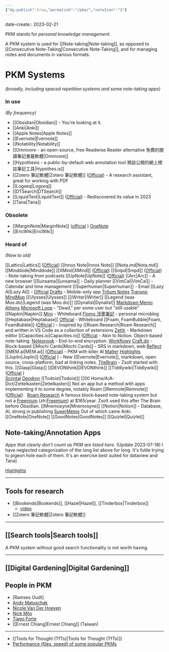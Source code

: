 ```yaml
---
{"dg-publish":true,"permalink":"/pkm/","noteIcon":"2"}
---
```


date-create:: 2023-02-21

PKM stands for *personal knowledge management*.

A PKM system is used for [[Note-taking\|Note-taking]], as opposed to [[Consecutive Note-Taking\|Consecutive Note-Taking]], and for managing notes and documents in various formats.
# PKM Systems
*(broadly, including spaced repetition systems and some note-taking apps)*
### In use
*(By frequency)*
- [[Obsidian\|Obsidian]] - You're looking at it.
- [[Anki\|Anki]]
- [[Apple Notes\|Apple Notes]]
- [[Evernote\|Evernote]]
- [[Notability\|Notability]]
- [[Omnivore - an open-source, free Readwise Reader alternative 免費的閱讀筆記書籤軟體\|Omnivore]]
- [[Hypothesis - a public-by-default web annotation tool 預設公開的網上標註筆記工具\|Hypothes.is]]
- [[Zotero 筆記軟體\|Zotero 筆記軟體]] ([Official](https://www.zotero.org/)) - A research assistant, great for working with PDF
- [[Logseq\|Logseq]]
- [[DTSearch\|DTSearch]]
- [[LiquidText\|LiquidText]] ([Official](https://www.liquidtext.net/)) - Rediscovered its value in 2023
- [[Tana\|Tana]]
### Obsolete
- [[MarginNote\|MarginNote]] ([official](https://www.marginnote.com/) )
 [OneNote](https://www.microsoft.com/en-us/microsoft-365/onenote/digital-note-taking-app)
- [[EricWiki\|EricWiki]]
### Heard of
*(New to old)*

[[Lattics\|Lattics]] ([Official](https://lattics.zineapi.com/))
[[Innos Note\|Innos Note]]
[[Nota.md\|Nota.md]]
[[Minddode\|Minddode]]
[[XMind\|XMind]] ([Official](https://xmind.app/))
[[Snipd\|Snipd]] ([Official](https://blog.snipd.com/how-to-take-notes-from-podcasts-with-snipd-6dd564d1c4ae)) - Note-taking from podcasts
[[UpNote\|UpNote]] ([Official](https://getupnote.com/))
[[Arc\|Arc]] - A new browser
[[Sunsama\|Sunsama]] - Daily planner
[[VimCal\|VimCal]] - Calendar and time management
[[Superhuman\|Superhuman]] - Email
[[Lazy AI\|Lazy AI]] - [Official](https://lazy.so/)
[Drafts](https://getdrafts.com/) - Mobile-only app
[Trilium Notes](https://flathub.org/apps/com.github.zadam.trilium)
[Transno](https://transno.com/)
[MindMup](https://www.mindmup.com/)
[[Ulysses\|Ulysses]]
[[iWriter\|iWriter]]
[[Legend (was Moo.do)\|Legend (was Moo.do)]]
[[Dynalist\|Dynalist]]
[Markdown Memo](https://marketplace.visualstudio.com/items?itemName=svsool.markdown-memo)
[Athens](https://github.com/athensresearch/athens/releases)
[Microsoft Loop](https://www.microsoft.com/en-us/microsoft-loop) - "Dead," per some user but "still usable"
[[Napkin\|Napkin]]
[Miro](https://miro.com/) - Whiteboard
[Flomo 浮墨筆記](https://flomoapp.com/login) - personal microblog
[[Heptabase\|Heptabase]] [Official](https://heptabase.com/) - Whiteboard
[[Foam, FoamBubble\|Foam, FoamBubble]] ([Official](https://github.com/foambubble/foam) ) - Inspired by [[Roam Research\|Roam Research]] and written in VS Code as a collection of extensions
[Zettlr](https://www.zettlr.com/) - Markdown editor
[[Capacities.io\|Capacities.io]] ([Official](https://capacities.io/) - Akin to Notion. Object-based note-taking.
[Notesnook](https://notesnook.com/) - End-to-end encryption.
[Workflowy](https://workflowy.com/)
[Craft.do](https://www.craft.do/) - Block-based
[[Mochi Cards\|Mochi Cards]] - SRS in markdown, web
[Reflect](https://reflect.app/)
[[MEM.ai\|MEM.ai]] ([Official](https://mem.ai/)) - PKM with killer AI
[Matter](https://hq.getmatter.com/)
[Highlights](https://highlightsapp.net/)
[[Joplin\|Joplin]] ([Official](https://joplinapp.org/) ) - New [[Evernote\|Evernote]], markdown, open source, cross-platform, bad at linking notes.
[TheBrain](https://www.thebrain.com/) - Zsolt started with this.
[[Glasp\|Glasp]]
[[DEVONthink\|DEVONthink]]
[[Tiddlywiki\|Tiddlywiki]] ([Official](https://tiddlywiki.com/) )	
[Scrintal](https://www.scrintal.com/)
[Dendron](https://www.dendron.so)
[[Todoist\|Todoist]]
[[00 Home/A/A-Dict/Zettelkasten\|Zettelkasten]]
	Not an app but a method with apps implementing it to some degree, notably Roam
[[Remnote\|Remnote]] ([Official](https://www.remnote.com/)） 
[Roam Research](https://roamresearch.com/)
	A famous block-based note-taking system but not a [Freemium](https://en.wikipedia.org/wiki/Freemium) (zh:[Freemium](https://zh.wikipedia.org/wiki/Freemium)) at $165/year. Zsolt used this after The Brain before Obsidian.
[[Mnemosyne\|Mnemosyne]]
[[Notion\|Notion]] - Database, AI, strong in publishing
[SuperMemo](https://en.wikipedia.org/wiki/SuperMemo)
	Out of which came Anki.
[[OneNote\|OneNote]]
[[GoodNotes\|GoodNotes]]
[[Quizlet\|Quizlet]]

## Note-taking/Annotation Apps
*Apps that clearly don't count as PKM are listed here.* 
(Update 2023-07-18) I have neglected categorization of the long list above for long. It's futile trying to pigeon hole each of them. It's an exercise best suited for dataview and Tana)

[Highlights](https://highlightsapp.net/)

---
## Tools for research
- [[Bookends\|Bookends]], [[Hazel\|Hazel]], [[Tinderbox\|Tinderbox]]
	- [video](https://www.youtube.com/watch?v=NZgI9uq7EQU)
- [[Zotero 筆記軟體\|Zotero 筆記軟體]]

---
## [[Search tools\|Search tools]]
A PKM system without good search functionality is not worth having.

---
## [[Digital Gardening\|Digital Gardening]]

## People in PKM

- [Ramses Oudt]
- [Andy Matuschak](https://notes.andymatuschak.org/About_these_notes)
- [Nicole Van Der Hoeven](https://nicolevanderhoeven.com/)
- [Nick Milo](https://www.linkingyourthinking.com/)
- [Tiago Forte](https://fortelabs.com/)
- [[Ernest Chiang\|Ernest Chiang]] (Taiwan)

---
- [[Tools for Thought (TfTs)\|Tools for Thought (TfTs)]]
- [Performance (files, speed) of some popular PKMs](https://www.goedel.io/p/tft-performance-interim-results)